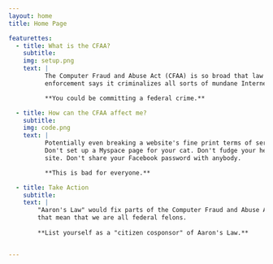 ```yaml
---
layout: home
title: Home Page

featurettes:
  - title: What is the CFAA?
    subtitle: 
    img: setup.png
    text: |
          The Computer Fraud and Abuse Act (CFAA) is so broad that law
          enforcement says it criminalizes all sorts of mundane Internet use.

          **You could be committing a federal crime.**

  - title: How can the CFAA affect me?
    subtitle: 
    img: code.png
    text: |
          Potentially even breaking a website's fine print terms of service agreement.
          Don't set up a Myspace page for your cat. Don't fudge your height on a dating
          site. Don't share your Facebook password with anybody. 

          **This is bad for everyone.**

  - title: Take Action
    subtitle: 
    text: |
        "Aaron's Law" would fix parts of the Computer Fraud and Abuse Act
        that mean that we are all federal felons. 
  
        **List yourself as a "citizen cosponsor" of Aaron's Law.**


---
```

